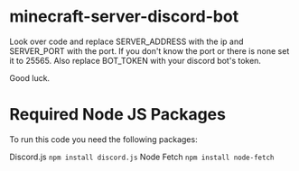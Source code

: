 # minecraft-server-discord-bot

Look over code and replace SERVER_ADDRESS with the ip and SERVER_PORT with the port. If you don't know the port or there is none set it to 25565.
Also replace BOT_TOKEN with your discord bot's token.

Good luck.

# Required Node JS Packages

To run this code you need the following packages:

Discord.js
```npm install discord.js```
Node Fetch
```npm install node-fetch```
